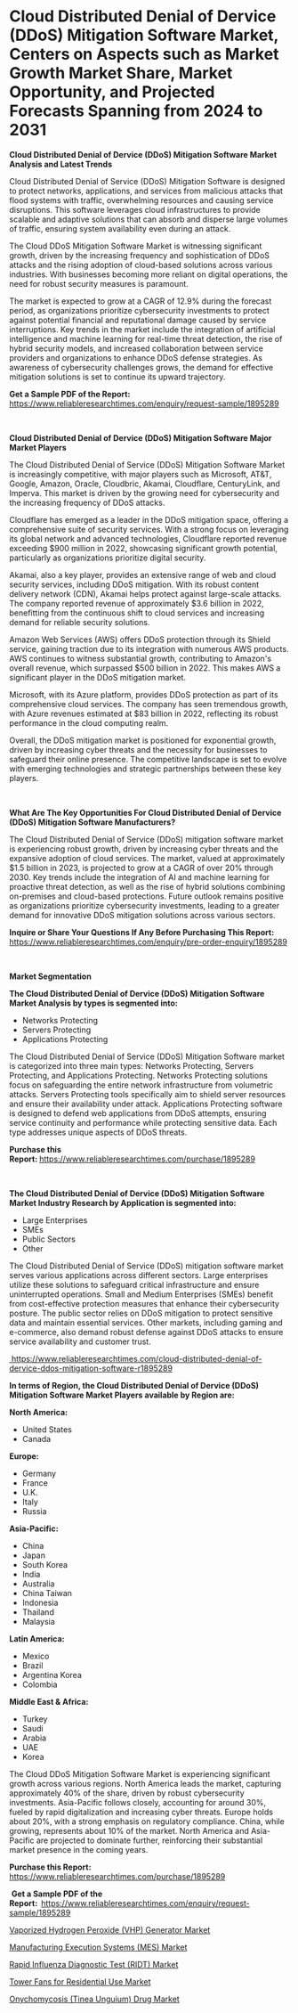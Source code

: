 <p><h1>Cloud Distributed Denial of Dervice (DDoS) Mitigation Software Market, Centers on Aspects such as Market Growth Market Share, Market Opportunity, and Projected Forecasts Spanning from 2024 to 2031</h1></p><p><strong>Cloud Distributed Denial of Dervice (DDoS) Mitigation Software Market Analysis and Latest Trends</strong></p>
<p><p>Cloud Distributed Denial of Service (DDoS) Mitigation Software is designed to protect networks, applications, and services from malicious attacks that flood systems with traffic, overwhelming resources and causing service disruptions. This software leverages cloud infrastructures to provide scalable and adaptive solutions that can absorb and disperse large volumes of traffic, ensuring system availability even during an attack. </p><p>The Cloud DDoS Mitigation Software Market is witnessing significant growth, driven by the increasing frequency and sophistication of DDoS attacks and the rising adoption of cloud-based solutions across various industries. With businesses becoming more reliant on digital operations, the need for robust security measures is paramount. </p><p>The market is expected to grow at a CAGR of 12.9% during the forecast period, as organizations prioritize cybersecurity investments to protect against potential financial and reputational damage caused by service interruptions. Key trends in the market include the integration of artificial intelligence and machine learning for real-time threat detection, the rise of hybrid security models, and increased collaboration between service providers and organizations to enhance DDoS defense strategies. As awareness of cybersecurity challenges grows, the demand for effective mitigation solutions is set to continue its upward trajectory.</p></p>
<p><strong>Get a Sample PDF of the Report:&nbsp;</strong> <a href="https://www.reliableresearchtimes.com/enquiry/request-sample/1895289?utm_campaign=1775&utm_medium=2&utm_source=Github&utm_content=ia&utm_term=24102024&utm_id=cloud-distributed-denial-of-dervice-ddos-mitigation-software">https://www.reliableresearchtimes.com/enquiry/request-sample/1895289</a></p>
<p>&nbsp;</p>
<p><strong>Cloud Distributed Denial of Dervice (DDoS) Mitigation Software Major Market Players</strong></p>
<p><p>The Cloud Distributed Denial of Service (DDoS) Mitigation Software Market is increasingly competitive, with major players such as Microsoft, AT&T, Google, Amazon, Oracle, Cloudbric, Akamai, Cloudflare, CenturyLink, and Imperva. This market is driven by the growing need for cybersecurity and the increasing frequency of DDoS attacks.</p><p>Cloudflare has emerged as a leader in the DDoS mitigation space, offering a comprehensive suite of security services. With a strong focus on leveraging its global network and advanced technologies, Cloudflare reported revenue exceeding $900 million in 2022, showcasing significant growth potential, particularly as organizations prioritize digital security.</p><p>Akamai, also a key player, provides an extensive range of web and cloud security services, including DDoS mitigation. With its robust content delivery network (CDN), Akamai helps protect against large-scale attacks. The company reported revenue of approximately $3.6 billion in 2022, benefitting from the continuous shift to cloud services and increasing demand for reliable security solutions.</p><p>Amazon Web Services (AWS) offers DDoS protection through its Shield service, gaining traction due to its integration with numerous AWS products. AWS continues to witness substantial growth, contributing to Amazon's overall revenue, which surpassed $500 billion in 2022. This makes AWS a significant player in the DDoS mitigation market.</p><p>Microsoft, with its Azure platform, provides DDoS protection as part of its comprehensive cloud services. The company has seen tremendous growth, with Azure revenues estimated at $83 billion in 2022, reflecting its robust performance in the cloud computing realm.</p><p>Overall, the DDoS mitigation market is positioned for exponential growth, driven by increasing cyber threats and the necessity for businesses to safeguard their online presence. The competitive landscape is set to evolve with emerging technologies and strategic partnerships between these key players.</p></p>
<p>&nbsp;</p>
<p><strong>What Are The Key Opportunities For Cloud Distributed Denial of Dervice (DDoS) Mitigation Software Manufacturers?</strong></p>
<p><p>The Cloud Distributed Denial of Service (DDoS) mitigation software market is experiencing robust growth, driven by increasing cyber threats and the expansive adoption of cloud services. The market, valued at approximately $1.5 billion in 2023, is projected to grow at a CAGR of over 20% through 2030. Key trends include the integration of AI and machine learning for proactive threat detection, as well as the rise of hybrid solutions combining on-premises and cloud-based protections. Future outlook remains positive as organizations prioritize cybersecurity investments, leading to a greater demand for innovative DDoS mitigation solutions across various sectors.</p></p>
<p><strong>Inquire or Share Your Questions If Any Before Purchasing This Report:</strong> <a href="https://www.reliableresearchtimes.com/enquiry/pre-order-enquiry/1895289?utm_campaign=1775&utm_medium=2&utm_source=Github&utm_content=ia&utm_term=24102024&utm_id=cloud-distributed-denial-of-dervice-ddos-mitigation-software">https://www.reliableresearchtimes.com/enquiry/pre-order-enquiry/1895289</a></p>
<p>&nbsp;</p>
<p><strong>Market Segmentation</strong></p>
<p><strong>The Cloud Distributed Denial of Dervice (DDoS) Mitigation Software Market Analysis by types is segmented into:</strong></p>
<p><ul><li>Networks Protecting</li><li>Servers Protecting</li><li>Applications Protecting</li></ul></p>
<p><p>The Cloud Distributed Denial of Service (DDoS) Mitigation Software market is categorized into three main types: Networks Protecting, Servers Protecting, and Applications Protecting. Networks Protecting solutions focus on safeguarding the entire network infrastructure from volumetric attacks. Servers Protecting tools specifically aim to shield server resources and ensure their availability under attack. Applications Protecting software is designed to defend web applications from DDoS attempts, ensuring service continuity and performance while protecting sensitive data. Each type addresses unique aspects of DDoS threats.</p></p>
<p><strong>Purchase this Report:&nbsp;</strong><a href="https://www.reliableresearchtimes.com/purchase/1895289?utm_campaign=1775&utm_medium=2&utm_source=Github&utm_content=ia&utm_term=24102024&utm_id=cloud-distributed-denial-of-dervice-ddos-mitigation-software">https://www.reliableresearchtimes.com/purchase/1895289</a></p>
<p>&nbsp;</p>
<p><strong>The Cloud Distributed Denial of Dervice (DDoS) Mitigation Software Market Industry Research by Application is segmented into:</strong></p>
<p><ul><li>Large Enterprises</li><li>SMEs</li><li>Public Sectors</li><li>Other</li></ul></p>
<p><p>The Cloud Distributed Denial of Service (DDoS) mitigation software market serves various applications across different sectors. Large enterprises utilize these solutions to safeguard critical infrastructure and ensure uninterrupted operations. Small and Medium Enterprises (SMEs) benefit from cost-effective protection measures that enhance their cybersecurity posture. The public sector relies on DDoS mitigation to protect sensitive data and maintain essential services. Other markets, including gaming and e-commerce, also demand robust defense against DDoS attacks to ensure service availability and customer trust.</p></p>
<p><a href="https://www.reliableresearchtimes.com/cloud-distributed-denial-of-dervice-ddos-mitigation-software-r1895289?utm_campaign=1775&utm_medium=2&utm_source=Github&utm_content=ia&utm_term=24102024&utm_id=cloud-distributed-denial-of-dervice-ddos-mitigation-software">&nbsp;https://www.reliableresearchtimes.com/cloud-distributed-denial-of-dervice-ddos-mitigation-software-r1895289</a></p>
<p><strong>In terms of Region, the Cloud Distributed Denial of Dervice (DDoS) Mitigation Software Market Players available by Region are:</strong></p>
<p>
    <p> <strong> North America: </strong>
        <ul>
            <li>United States</li>
            <li>Canada</li>
        </ul>
        </p> 
    <p> <strong> Europe: </strong>
        <ul>
            <li>Germany</li>
            <li>France</li>
            <li>U.K.</li>
            <li>Italy</li>
            <li>Russia</li>
        </ul>
        </p> 
    <p> <strong> Asia-Pacific: </strong>
        <ul>
            <li>China</li>
            <li>Japan</li>
            <li>South Korea</li>
            <li>India</li>
            <li>Australia</li>
            <li>China Taiwan</li>
            <li>Indonesia</li>
            <li>Thailand</li>
            <li>Malaysia</li>
        </ul>
        </p> 
    <p> <strong> Latin America: </strong>
        <ul>
            <li>Mexico</li>
            <li>Brazil</li>
            <li>Argentina Korea</li>
            <li>Colombia</li>
        </ul>
        </p> 
    <p> <strong> Middle East & Africa: </strong>
        <ul>
            <li>Turkey</li>
            <li>Saudi</li>
            <li>Arabia</li>
            <li>UAE</li>
            <li>Korea</li>
        </ul>
    </p>
    </p>
<p><p>The Cloud DDoS Mitigation Software Market is experiencing significant growth across various regions. North America leads the market, capturing approximately 40% of the share, driven by robust cybersecurity investments. Asia-Pacific follows closely, accounting for around 30%, fueled by rapid digitalization and increasing cyber threats. Europe holds about 20%, with a strong emphasis on regulatory compliance. China, while growing, represents about 10% of the market. North America and Asia-Pacific are projected to dominate further, reinforcing their substantial market presence in the coming years.</p></p>
<p><strong>Purchase this Report: </strong><a href="https://www.reliableresearchtimes.com/purchase/1895289?utm_campaign=1775&utm_medium=2&utm_source=Github&utm_content=ia&utm_term=24102024&utm_id=cloud-distributed-denial-of-dervice-ddos-mitigation-software">https://www.reliableresearchtimes.com/purchase/1895289</a></p>
<p>&nbsp;<strong>Get a Sample PDF of the Report:&nbsp;&nbsp;</strong><a href="https://www.reliableresearchtimes.com/enquiry/request-sample/1895289?utm_campaign=1775&utm_medium=2&utm_source=Github&utm_content=ia&utm_term=24102024&utm_id=cloud-distributed-denial-of-dervice-ddos-mitigation-software">https://www.reliableresearchtimes.com/enquiry/request-sample/1895289</a></p>
<p><strong></strong></p>
<p><p><a href="https://www.linkedin.com/pulse/global-vaporized-hydrogen-peroxide-vhp-generator-market-landscape-vquye?utm_campaign=1775&utm_medium=2&utm_source=Github&utm_content=ia&utm_term=24102024&utm_id=cloud-distributed-denial-of-dervice-ddos-mitigation-software">Vaporized Hydrogen Peroxide (VHP) Generator Market</a></p><p><a href="https://www.linkedin.com/pulse/manufacturing-execution-systems-mes-market-research-report-yn8pe?utm_campaign=1775&utm_medium=2&utm_source=Github&utm_content=ia&utm_term=24102024&utm_id=cloud-distributed-denial-of-dervice-ddos-mitigation-software">Manufacturing Execution Systems (MES) Market</a></p><p><a href="https://www.linkedin.com/pulse/rapid-influenza-diagnostic-test-ridt-market-evolution-key-f5wmf?utm_campaign=1775&utm_medium=2&utm_source=Github&utm_content=ia&utm_term=24102024&utm_id=cloud-distributed-denial-of-dervice-ddos-mitigation-software">Rapid Influenza Diagnostic Test (RIDT) Market</a></p><p><a href="https://www.linkedin.com/pulse/tower-fans-residential-use-spectrum-usage-patterns-sector-evolution-zrlfe?utm_campaign=1775&utm_medium=2&utm_source=Github&utm_content=ia&utm_term=24102024&utm_id=cloud-distributed-denial-of-dervice-ddos-mitigation-software">Tower Fans for Residential Use Market</a></p><p><a href="https://www.linkedin.com/pulse/global-onychomycosis-tinea-unguium-drug-market-analysis-trends-umjqf?utm_campaign=1775&utm_medium=2&utm_source=Github&utm_content=ia&utm_term=24102024&utm_id=cloud-distributed-denial-of-dervice-ddos-mitigation-software">Onychomycosis (Tinea Unguium) Drug Market</a></p></p>